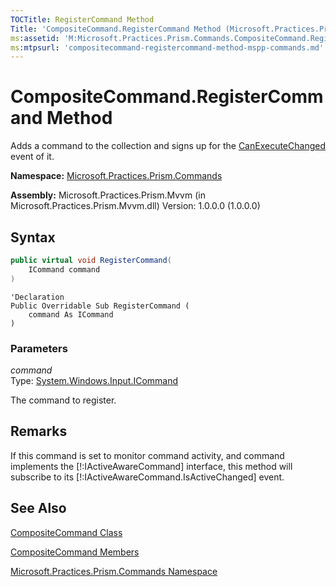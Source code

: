 ```yaml
---
TOCTitle: RegisterCommand Method
Title: 'CompositeCommand.RegisterCommand Method (Microsoft.Practices.Prism.Commands)'
ms:assetid: 'M:Microsoft.Practices.Prism.Commands.CompositeCommand.RegisterCommand(System.Windows.Input.ICommand)'
ms:mtpsurl: 'compositecommand-registercommand-method-mspp-commands.md'
---
```


# CompositeCommand.RegisterCommand Method

Adds a command to the collection and signs up for the [CanExecuteChanged](http://msdn.microsoft.com/en-us/library/ms523106) event of it.

**Namespace:** [Microsoft.Practices.Prism.Commands](mspp-commands-namespace)

**Assembly:** Microsoft.Practices.Prism.Mvvm (in Microsoft.Practices.Prism.Mvvm.dll) Version: 1.0.0.0 (1.0.0.0)
## Syntax

```C#
public virtual void RegisterCommand(
	ICommand command
)
```
```VB
'Declaration
Public Overridable Sub RegisterCommand ( 
	command As ICommand
)
```
### Parameters

*command*  
Type: [System.Windows.Input.ICommand](http://msdn.microsoft.com/en-us/library/ms616869)

The command to register.

## Remarks

 If this command is set to monitor command activity, and command implements the [!:IActiveAwareCommand] interface, this method will subscribe to its [!:IActiveAwareCommand.IsActiveChanged] event.

## See Also
[CompositeCommand Class](compositecommand-class-mspp-commands)

[CompositeCommand Members](compositecommand-members-mspp-commands)

[Microsoft.Practices.Prism.Commands Namespace](mspp-commands-namespace)
